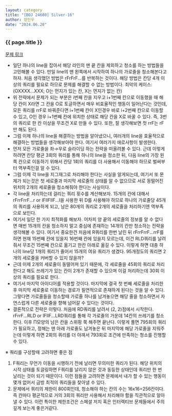 ```yaml
---
layout: category
title: "[BOJ 24680] Silver-16"
author: 장민우
date: "2024.06.20"
---
```


### {{ page.title }}
[문제 링크](https://boj.kr/24680)

 - 일단 하나의 line을 잡아서 해당 라인의 맨 끝 칸을 제외하고 청소를 하는 방법들을 고민해볼 수 있다. 만일 line의 맨 왼쪽에서 시작하여 하나의 가로줄을 청소해본다고 하자. 처음 생각했던 방법은 rFrFrF...를 반복하는 것이다. 해당 방법은 칸당 4개 이상의 쿼리를 필요로 하므로 문제를 해결할 수 없는 방법이다. 최악의 케이스:(OXXXX...XXX; O는 먼지가 있는 칸, X는 먼지가 없는 칸)
 - 위 전략에서 문제가 되는 부분은 i번째 칸을 지우고 i+1번째 칸으로 이동했을 때 해당 칸이 X라면 그 칸을 O로 토글하면서 매우 비효율적인 행동이 일어난다는 것인데, 모든 쿼리를 rrF로 바꿔준다면 i+1번째 칸이 X인경우 바로 i+2번째 칸으로 이동할 수 있고, O인 경우 i+1번째 칸에 위치한 상태로 해당 칸을 X로 바꿀 수 있다. 즉, 3번의 쿼리로 한 칸 이상을 무조건 X로 만들 수 있다. 또한, 잘 생각해보면 첫 rrF는 rF만 해도 된다.
 - 그럼 이제 하나의 line을 해결하는 방법을 알아냈으니, 여러개의 line을 효율적으로 해결하는 방법들을 생각해보아야 한다. 여기서 여러가지 애로사항이 발생한다.
 - 먼저 모든 가로줄을 좌→우로 슬라이딩 하는 전략을 떠올려볼 수 있다. 근데 이렇게 하려면 칸당 평균 3회의 쿼리를 통해 하나의 line을 청소한 뒤, 다음 line의 가장 왼쪽 칸으로 이동하기 위해서 칸당 1회의 쿼리를 더 사용해서 이동해야 하므로 벌써부터 역부족인걸 알 수 있다.
 - 그럼 이제 각 line을 지그재그로 처리해야 한다는 사실을 알게되는데, 여기서 또 문제가 되는것은 첫 세로줄과 마지막 세로줄의 상태를 알 수 없으므로 서로 동떨어진 위치의 2개의 세로줄을 청소해줘야 한다는 사실이다.
 - 각 line을 처리하는데 걸리는 쿼리 횟수를 계산해보자. 15개의 칸에 대해서 rFrrFrrF...r or lFllFllF...l을 사용한 뒤 D를 사용해야 하므로 하나의 가로줄당 45개의 쿼리를 사용하게 되고, 남은 80개의 쿼리로 2개의 세로줄을 처리하기엔 역부족으로 보인다.
 - 여기서 일단 한 가지 최적화를 해보자. 어차피 양 끝의 세로줄의 정보를 알 수 없다면 매번 15개의 칸을 청소하지 말고 중심에 존재하는 14개의 칸만 청소하는 전략을 생각해볼 수 있다. 여기서 중요한건 처음에 R쿼리를 한번 날린 뒤 rFrrFrrF...rrF를 하면 현재 15번째 칸에 있을지 16번째 칸에 있을지 모르는데,  이건 RLD쿼리를 날려줘서 무조건 15번째 칸으로 옮기고 한칸 아래로 옮길 수 있다. 이렇게 하면 대충 하나의 line당 1개의 쿼리가 줄어서 15개의 여유 쿼리가 생겼다. 95개정도의 쿼리면 2개의 세로줄을 커버할 수 있지 않을까?
 - 근데 이제 2개의 세로줄이 동떨어져 있기 때문에, 각 세로줄을 45회의 쿼리로 처리한다고 해도 쓰레기가 있는 칸이 2개가 존재할 수 있으며 이걸 처리하는데 30회 이상의 쿼리를 필요로 한다.
- 여기서 마지막 아이디어를 적용할 것이다. 마지막에 결국 첫 번째 세로줄을 처리한 후 마지막 세로줄로 이동하는 경로가 필연적으로 존재하게 된다는 것을 알 수 있다. 그렇다면 가로줄들을 청소할때 가로줄 하나를 남겨놓으면 해당 줄을 청소하면서 자연스럽게 다른 세로줄을 향해 넘어갈 수 있다는 것이다.
 - 결론적으로 전략은 이렇다. 처음에 RD쿼리를 날려서 (2, 2)점에서 시작한다. rFrrF...RLD or lFllF...LRD쿼리를 통해 각 가로줄의 가운데 14칸의 쓰레기를 청소한다. 이후 Π모양의 남은 칸을 스위핑 쭉 해주면 끝난다. 이렇게 풀면 795회의 쿼리가 필요하고, 정해는 맨 아래 가로줄도 남겨놓은 뒤 마지막에 해당 가로줄을 지워주는데 이렇게 하면 2회의 쿼리를 더 아껴서 793회로 조건에 만족하는 청소를 진행할 수 있다.

 ※ 쿼리를 구성할때 고려하면 좋은 점
1. F쿼리는 무언가 이동을 시행하기 전에 날리면 무의미한 쿼리가 된다. 해당 위치의 시작 상태를 토글링하면 F쿼리를 날리지 않은 것과 동등한 상태인데 쿼리만 한 번 날리는 것이 되기 때문이다. 이런 점들을 고려하면 문제에서 내가 할 수 있는 행동이 몇개 없어서 금방 최적의 쿼리들을 찾아낼 수 있다.
2. 문제에서 쿼리의 제한이 800회인데, 청소해야 하는 칸의 수는 16x16=256칸이다. 즉 칸마다 평균적으로  거의 3회의 쿼리만 사용해서 처리해야 함을 직관적으로 알아낼 수 있다. 이런 특이한 제한조건은 스페셜 저지 혹은 인터렉티브 문제들에서 주의깊게 보는게 좋은거같다.